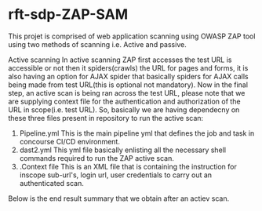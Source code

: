 # rft-sdp-ZAP-SAM
This projet is comprised of web application scanning using OWASP ZAP tool using two methods of scanning i.e. Active and passive.

Active scanning
In active scanning ZAP first accesses the test URL is accessible or not then it spiders(crawls) the URL for pages and forms, it is also having an option for AJAX spider that basically spiders for AJAX calls being made from test URL(this is optional not mandatory). Now in the final step, an active scan is being ran across the test URL, please note that we are supplying context file for the authentication and authorization of the URL in scope(i.e. test URL).
So, basically we are having dependecny on these three files present in repository to run the active scan:
1. Pipeline.yml  This is the main pipeline yml that defines the job and task in concourse CI/CD environment.
2. dast2.yml This yml file basically enlisting all the necessary shell commands required to run the ZAP active scan.
3. .Context file This is an XML file that is containing the instruction for inscope sub-url's, login url, user credentials to carry out an authenticated scan.

Below is the end result summary that we obtain after an actiev scan.
